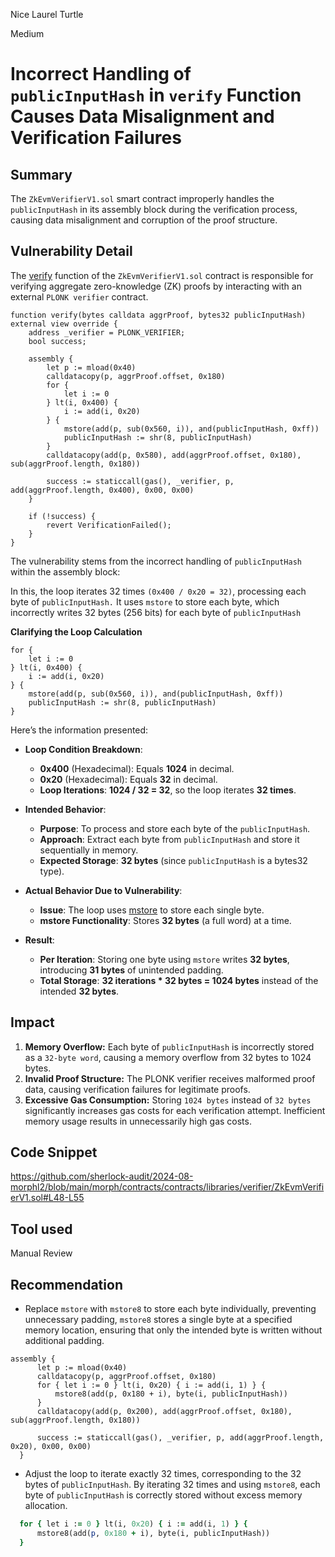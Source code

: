 Nice Laurel Turtle

Medium

# Incorrect Handling of `publicInputHash` in `verify` Function Causes Data Misalignment and Verification Failures

## Summary
The `ZkEvmVerifierV1.sol` smart contract improperly handles the `publicInputHash` in its assembly block during the verification process, causing data misalignment and corruption of the proof structure.

## Vulnerability Detail
The [verify](https://github.com/sherlock-audit/2024-08-morphl2/blob/main/morph/contracts/contracts/libraries/verifier/ZkEvmVerifierV1.sol#L37) function of the `ZkEvmVerifierV1.sol` contract is responsible for verifying aggregate zero-knowledge (ZK) proofs by interacting with an external `PLONK verifier` contract.

```solidity
function verify(bytes calldata aggrProof, bytes32 publicInputHash) external view override {
    address _verifier = PLONK_VERIFIER;
    bool success;

    assembly {
        let p := mload(0x40)
        calldatacopy(p, aggrProof.offset, 0x180)
        for {
            let i := 0
        } lt(i, 0x400) {
            i := add(i, 0x20)
        } {
            mstore(add(p, sub(0x560, i)), and(publicInputHash, 0xff))
            publicInputHash := shr(8, publicInputHash)
        }
        calldatacopy(add(p, 0x580), add(aggrProof.offset, 0x180), sub(aggrProof.length, 0x180))

        success := staticcall(gas(), _verifier, p, add(aggrProof.length, 0x400), 0x00, 0x00)
    }

    if (!success) {
        revert VerificationFailed();
    }
}
```
The vulnerability stems from the incorrect handling of `publicInputHash` within the assembly block:

In this, the loop iterates 32 times `(0x400 / 0x20 = 32)`, processing each byte of `publicInputHash.`
It uses `mstore` to store each byte, which incorrectly writes 32 bytes (256 bits) for each byte of `publicInputHash`

**Clarifying the Loop Calculation**

```solidity
for {
    let i := 0
} lt(i, 0x400) {
    i := add(i, 0x20)
} {
    mstore(add(p, sub(0x560, i)), and(publicInputHash, 0xff))
    publicInputHash := shr(8, publicInputHash)
}
```

Here’s the information presented:

- **Loop Condition Breakdown**:
  - **0x400** (Hexadecimal): Equals **1024** in decimal.
  - **0x20** (Hexadecimal): Equals **32** in decimal.
  - **Loop Iterations**: **1024 / 32 = 32**, so the loop iterates **32 times**.

- **Intended Behavior**:
  - **Purpose**: To process and store each byte of the `publicInputHash`.
  - **Approach**: Extract each byte from `publicInputHash` and store it sequentially in memory.
  - **Expected Storage**: **32 bytes** (since `publicInputHash` is a bytes32 type).

- **Actual Behavior Due to Vulnerability**:
  - **Issue**: The loop uses [mstore](https://github.com/sherlock-audit/2024-08-morphl2/blob/main/morph/contracts/contracts/libraries/verifier/ZkEvmVerifierV1.sol#L53) to store each single byte.
  - **mstore Functionality**: Stores **32 bytes** (a full word) at a time.
  
- **Result**:
    - **Per Iteration**: Storing one byte using `mstore` writes **32 bytes**, introducing **31 bytes** of unintended padding.
    - **Total Storage**: **32 iterations * 32 bytes = 1024 bytes** instead of the intended **32 bytes**.

## Impact

1. **Memory Overflow:** Each byte of `publicInputHash` is incorrectly stored as a `32-byte word`, causing a memory overflow from 32 bytes to 1024 bytes.
2. **Invalid Proof Structure:** The PLONK verifier receives malformed proof data, causing verification failures for legitimate proofs.
3. **Excessive Gas Consumption:** Storing `1024 bytes` instead of `32 bytes` significantly increases gas costs for each verification attempt. Inefficient memory usage results in unnecessarily high gas costs.

## Code Snippet
https://github.com/sherlock-audit/2024-08-morphl2/blob/main/morph/contracts/contracts/libraries/verifier/ZkEvmVerifierV1.sol#L48-L55

## Tool used

Manual Review

## Recommendation

- Replace `mstore` with `mstore8` to store each byte individually, preventing unnecessary padding, `mstore8` stores a single byte at a specified memory location, ensuring that only the intended byte is written without additional padding.

```solidity
assembly {
      let p := mload(0x40)
      calldatacopy(p, aggrProof.offset, 0x180)
      for { let i := 0 } lt(i, 0x20) { i := add(i, 1) } {
          mstore8(add(p, 0x180 + i), byte(i, publicInputHash))
      }
      calldatacopy(add(p, 0x200), add(aggrProof.offset, 0x180), sub(aggrProof.length, 0x180))
  
      success := staticcall(gas(), _verifier, p, add(aggrProof.length, 0x20), 0x00, 0x00)
  }
```

- Adjust the loop to iterate exactly 32 times, corresponding to the 32 bytes of `publicInputHash`. By iterating 32 times and using `mstore8`, each byte of `publicInputHash` is correctly stored without excess memory allocation.
```ruby
  for { let i := 0 } lt(i, 0x20) { i := add(i, 1) } {
      mstore8(add(p, 0x180 + i), byte(i, publicInputHash))
  }
```